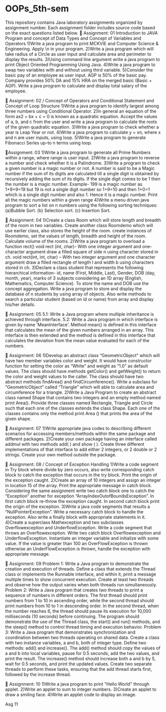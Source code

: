 # OOPs_5th-sem
This repository contains Java laboratory assignments organized by assignment number.
Each assignment folder includes source code based on the exact questions listed below.
📂 Assignment: 01
Introduction to JAVA Program and concept of Data Types and Concept of Variables and Operators
1)Write a java program to print MCKVIE and Computer Science & Engineering. Apply \n in your program.
2)Write a java program which will take radius of a Circle as user input and calculate area and perimeter to display the results.
3)Using command line argument write a java program to print Object Oriented Programming Using Java.
4)Write a java program to swap two variables with and without using third variable.
5)Consider the basic pay of an employee as user input. AGP is 50% of the basic pay. Company provides 50% DA and 15% HRA on the merged basic (Basic + AGP). Write a java program to calculate and display total salary of the employee.

📂 Assignment: 02 / Concept of Operators and Conditional Statement and Concept of Loop Structure
1)Write a java program to identify largest among three numbers using Conditional Operator.
2)In general an equation of the form ax2 + bx + c = 0 is known as a quadratic equation. Accept the values of a, b, and c from the user and write a java program to calculate the roots of the given quadratic equation.
3)Write a java program to check whether a year is Leap Year or not.
4)Write a java program to calculate y = xn, where x and n are user inputs, using loop.
5)Write a java program to generate Fibonacci Series up-to n terms using loop.

📂Assignment: 03
1)Write a java program to generate all Prime Numbers within a range, where range is user input.
2)Write a java program to reverse a number and check whether it is a Palindrome.
3)Write a program to check a given number is a magic number or not. A number is said to be a Magic number if the sum of its digits are calculated till a single digit is obtained by recursively adding the sum of its digits. If the single digit comes to be 1 then the number is a magic number. Example- 199 is a magic number as 1+9+9=19 but 19 is not a single digit number so 1+9=10 and then 1+0=1 which is a single digit number and also 1. Hence it is a magic number. Print all the magic numbers within a given range
4)Write a menu driven java program to sort a list on n numbers using the following sorting techniques: (a)Bubble Sort. (b) Selection sort. (c) Insertion Sort.

📂 Assignment: 04
1)Create a class Room which will store length and breadth of the room in two variables. Create another class Roomdemo which will use earlier class, also stores the height of the room. create instances of Roomdemo, set the values of length, breadth and height of the room. Calculate volume of the rooms.
2)Write a java program to overload a function rect()
void rect (int, char)- With one integer argument and one-character argument draw a filled square of side n using character stored in ch.
void rect(int, int, char) – With two integer argument and one character argument draw a filled rectangle of length l and width b using characters stored in ch.
3)Declare a class student that represents the following hierarchical information- id, name (First, Middle, Last), Gender, DOB (day, month, year), marks of 3 subjects considering an 1D array (English, Mathematics, Computer Science). To store the name and DOB use the concept aggregation. Write a java program to store and display the database of n students by using array of objects. Also write methods to search a particular student (based on id or name) from array and display his/her details.

📂 Assignment: 05
5.1: Write a Java program where multiple inheritance is achieved through interface.
5.2: Write a Java program in which interface is given by name 'MeanInterface'. Method mean() is defined in this interface that calculates the mean of the given numbers arranged in an array. This interface is then extended and the method is defined in this interface that calculates the deviation from the mean value evaluated for each of the numbers.

📂 Assignment: 06
1)Develop an abstract class “GeometricObject” which will have two member variables color and weight. It would have constructor function for setting the color as “White” and weight as “1.0” as default values. The class should have methods getColor() and getWeight() to return the color and weight values to the caller. The class should have two abstract methods findArea() and findCircumference(). Write a subclass for “GeometricObject” called “Triangle” which will able to calculate area and circumference for a triangle.
2)Write a Java Program to create an abstract class named Shape that contains two integers and an empty method named print Area(). Provide three classes named Rectangle, Triangle and Circle such that each one of the classes extends the class Shape. Each one of the classes contains only the method print Area () that prints the area of the given shape.

📂 Assignment: 07
1)Write appropriate java codes to describing different scenarios for accessing members/methods within the same package and different packages.
2)Create your own package having an interface called addmul with two methods add( ) and show ( ). Create three different implementations of that interface to add either 2 integers, or 2 double or 2 strings. Create your own method outside the package.

📂 Assignment: 08 / Concept of Exception Handling
1)Write a code segment in Try block where divide by zero occurs, also write corresponding catch block to catch the exception that occurs in the try block. Print the origin of the exception caught.
2)Create an array of 10 integers and assign an integer in location 15 of the array. Print the appropriate message in catch block. Considering the same assignment write two catch block one to catch the “Exception” another for exception “ArrayIndexOutofBoundsException”. In first catch block re-throw the exception caught. In second catch block print the origin of the exception.
3)Write a java code segments that results a “NullPointerException”. Write a necessary catch block to handle the exception. Also write a finally block with appropriate statements in it.
4)Create a superclass Mathexception and two subclasses Overflowexception and UnderflowException. Write a code segment that throws an Overflowexception. Write two catch block Overflowexception and UnderflowException. Instantiate an integer variable and initialize with some value. If the value is greater than 100 an OverFlowException is thrown otherwise an UnderFlowException is thrown, handle the exception with appropriate message.

📂 Assignment: 09
Problem 1: Write a Java program to demonstrate the creation and execution of threads. Define a class that extends the Thread class or implements the Runnable interface, and within it, print a message multiple times to show concurrent execution. Create at least two threads and observe how the output varies when both threads run simultaneously.
Problem 2: Write a Java program that creates two threads to print a sequence of numbers in different orders. The first thread should print numbers from 1 to 10 in ascending order, while the second thread should print numbers from 10 to 1 in descending order. In the second thread, when the number reaches 6, the thread should pause its execution for 10,000 milliseconds (10 seconds) before continuing. The program should demonstrate the use of the Thread class, the start() and run() methods, and the sleep() method to control thread timing and execution behavior.
Problem 3: Write a Java program that demonstrates synchronization and coordination between two threads operating on shared data. Create a class with two instance variables, a and b, both of integer type. Define two methods: add() and increase(). The add() method should copy the values of a and b into local variables, pause for 0.5 seconds, add the two values, and print the result. The increase() method should increase both a and b by 5, wait for 0.5 seconds, and print the updated values. Create two separate threads to perform these tasks, ensuring that the add thread starts first, followed by the increase thread.

📂 Assignment: 10
1)Write a java program to print "Hello World" through applet.
2)Write an applet to sum to integer numbers.
3)Create an applet to draw a smiling face.
4)Write an applet code to display an image.

Asg 11










